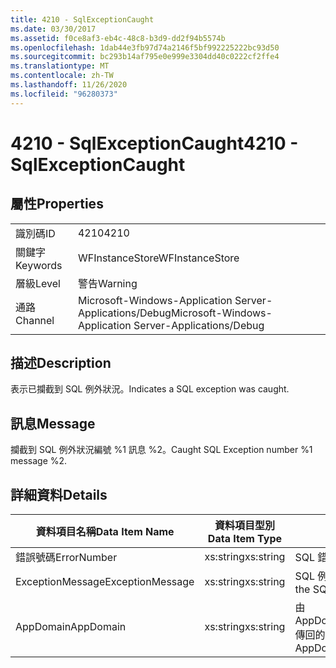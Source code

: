 ```yaml
---
title: 4210 - SqlExceptionCaught
ms.date: 03/30/2017
ms.assetid: f0ce8af3-eb4c-48c8-b3d9-dd2f94b5574b
ms.openlocfilehash: 1dab44e3fb97d74a2146f5bf992225222bc93d50
ms.sourcegitcommit: bc293b14af795e0e999e3304dd40c0222cf2ffe4
ms.translationtype: MT
ms.contentlocale: zh-TW
ms.lasthandoff: 11/26/2020
ms.locfileid: "96280373"
---
```

# <a name="4210---sqlexceptioncaught"></a><span data-ttu-id="c400c-102">4210 - SqlExceptionCaught</span><span class="sxs-lookup"><span data-stu-id="c400c-102">4210 - SqlExceptionCaught</span></span>

## <a name="properties"></a><span data-ttu-id="c400c-103">屬性</span><span class="sxs-lookup"><span data-stu-id="c400c-103">Properties</span></span>  
  
|||  
|-|-|  
|<span data-ttu-id="c400c-104">識別碼</span><span class="sxs-lookup"><span data-stu-id="c400c-104">ID</span></span>|<span data-ttu-id="c400c-105">4210</span><span class="sxs-lookup"><span data-stu-id="c400c-105">4210</span></span>|  
|<span data-ttu-id="c400c-106">關鍵字</span><span class="sxs-lookup"><span data-stu-id="c400c-106">Keywords</span></span>|<span data-ttu-id="c400c-107">WFInstanceStore</span><span class="sxs-lookup"><span data-stu-id="c400c-107">WFInstanceStore</span></span>|  
|<span data-ttu-id="c400c-108">層級</span><span class="sxs-lookup"><span data-stu-id="c400c-108">Level</span></span>|<span data-ttu-id="c400c-109">警告</span><span class="sxs-lookup"><span data-stu-id="c400c-109">Warning</span></span>|  
|<span data-ttu-id="c400c-110">通路</span><span class="sxs-lookup"><span data-stu-id="c400c-110">Channel</span></span>|<span data-ttu-id="c400c-111">Microsoft-Windows-Application Server-Applications/Debug</span><span class="sxs-lookup"><span data-stu-id="c400c-111">Microsoft-Windows-Application Server-Applications/Debug</span></span>|  
  
## <a name="description"></a><span data-ttu-id="c400c-112">描述</span><span class="sxs-lookup"><span data-stu-id="c400c-112">Description</span></span>  

 <span data-ttu-id="c400c-113">表示已攔截到 SQL 例外狀況。</span><span class="sxs-lookup"><span data-stu-id="c400c-113">Indicates a SQL exception was caught.</span></span>  
  
## <a name="message"></a><span data-ttu-id="c400c-114">訊息</span><span class="sxs-lookup"><span data-stu-id="c400c-114">Message</span></span>  

 <span data-ttu-id="c400c-115">攔截到 SQL 例外狀況編號 %1 訊息 %2。</span><span class="sxs-lookup"><span data-stu-id="c400c-115">Caught SQL Exception number %1 message %2.</span></span>  
  
## <a name="details"></a><span data-ttu-id="c400c-116">詳細資料</span><span class="sxs-lookup"><span data-stu-id="c400c-116">Details</span></span>  
  
|<span data-ttu-id="c400c-117">資料項目名稱</span><span class="sxs-lookup"><span data-stu-id="c400c-117">Data Item Name</span></span>|<span data-ttu-id="c400c-118">資料項目型別</span><span class="sxs-lookup"><span data-stu-id="c400c-118">Data Item Type</span></span>|<span data-ttu-id="c400c-119">描述</span><span class="sxs-lookup"><span data-stu-id="c400c-119">Description</span></span>|  
|--------------------|--------------------|-----------------|  
|<span data-ttu-id="c400c-120">錯誤號碼</span><span class="sxs-lookup"><span data-stu-id="c400c-120">ErrorNumber</span></span>|<span data-ttu-id="c400c-121">xs:string</span><span class="sxs-lookup"><span data-stu-id="c400c-121">xs:string</span></span>|<span data-ttu-id="c400c-122">SQL 錯誤代碼。</span><span class="sxs-lookup"><span data-stu-id="c400c-122">The SQL error number.</span></span>|  
|<span data-ttu-id="c400c-123">ExceptionMessage</span><span class="sxs-lookup"><span data-stu-id="c400c-123">ExceptionMessage</span></span>|<span data-ttu-id="c400c-124">xs:string</span><span class="sxs-lookup"><span data-stu-id="c400c-124">xs:string</span></span>|<span data-ttu-id="c400c-125">SQL 例外狀況的訊息。</span><span class="sxs-lookup"><span data-stu-id="c400c-125">The message from the SQL exception.</span></span>|  
|<span data-ttu-id="c400c-126">AppDomain</span><span class="sxs-lookup"><span data-stu-id="c400c-126">AppDomain</span></span>|<span data-ttu-id="c400c-127">xs:string</span><span class="sxs-lookup"><span data-stu-id="c400c-127">xs:string</span></span>|<span data-ttu-id="c400c-128">由 AppDomain.CurrentDomain.FriendlyName 傳回的字串。</span><span class="sxs-lookup"><span data-stu-id="c400c-128">The string returned by AppDomain.CurrentDomain.FriendlyName.</span></span>|
